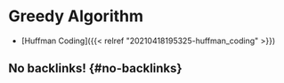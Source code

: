 # Greedy Algorithm


-   [Huffman Coding]({{< relref "20210418195325-huffman_coding" >}})


## No backlinks! {#no-backlinks}
